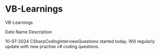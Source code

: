 # VB-Learnings
VB-Learnings

Date Name Description

10-07-2024 CSharpCodingInterviewQuestions started today. Will regularly update with new practise c# coding questions.
